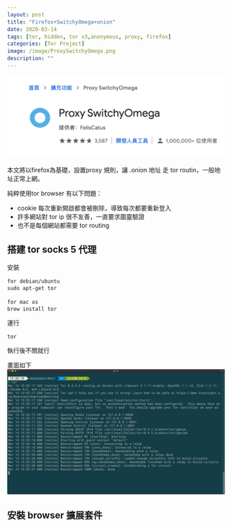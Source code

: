 ```yaml
---
layout: post
title: "Firefox+SwitchyOmega+onion"
date: 2020-03-14
tags: [tor, hidden, tor v3,anonymous, proxy, firefox]
categories: [Tor Project]
image: /image/ProxySwitchyOmega.png
description: ""
---
```

![](/image/ProxySwitchyOmega.png)

本文將以firefox為基礎，設置proxy 規則，讓 .onion 地址 走 tor routin，一般地址正常上網。

純粹使用tor browser 有以下問題：
* cookie 每次重新開啟都會被刪除，導致每次都要重新登入
* 許多網站對 tor ip 很不友善，一直要求圖靈驗證
* 也不是每個網站都需要 tor routing

## 搭建 tor socks 5 代理
安裝
```
for debian/ubuntu
sudo apt-get tor

for mac os
brew install tor
```

運行
```
tor
```
執行後不關就行

畫面如下
![](/image/tor34.png)

## 安裝 browser 擴展套件
